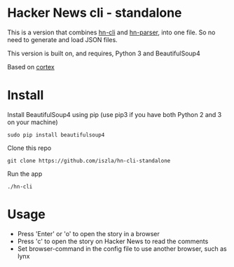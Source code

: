 # Hacker News cli - standalone

This is a version that combines [hn-cli](https://github.com/iszla/hn-cli) and [hn-parser](https://github.com/iszla/hn-parser), into one file. So no need to generate and load JSON files.

This version is built on, and requires, Python 3 and BeautifulSoup4

Based on [cortex](https://github.com/GGLucas/cortex)

# Install

Install BeautifulSoup4 using pip (use pip3 if you have both Python 2 and 3 on your machine)
```
sudo pip install beautifulsoup4
```
Clone this repo
```
git clone https://github.com/iszla/hn-cli-standalone
```
Run the app
```
./hn-cli
```

# Usage

* Press 'Enter' or 'o' to open the story in a browser
* Press 'c' to open the story on Hacker News to read the comments
* Set browser-command in the config file to use another browser, such as lynx
